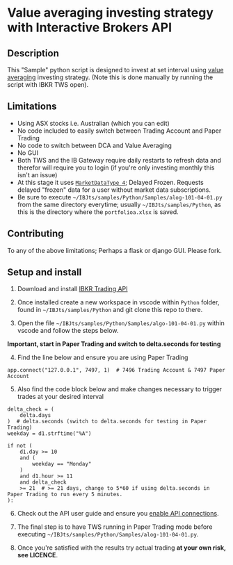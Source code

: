 # Value averaging investing strategy with Interactive Brokers API

## Description

This "Sample" python script is designed to invest at set interval using [value averaging](https://www.investopedia.com/terms/v/value_averaging.asp) investing strategy. (Note this is done manually by running the script with IBKR TWS open).

## Limitations

- Using ASX stocks i.e. Australian (which you can edit)
- No code included to easily switch between Trading Account and Paper Trading
- No code to switch between DCA and Value Averaging
- No GUI
- Both TWS and the IB Gateway require daily restarts to refresh data and therefor will require you to login (if you're only investing monthly this isn't an issue)
- At this stage it uses [```MarketDataType 4```](https://interactivebrokers.github.io/tws-api/market_data_type.html); Delayed Frozen. Requests delayed "frozen" data for a user without market data subscriptions.
- Be sure to execute ```~/IBJts/samples/Python/Samples/alog-101-04-01.py``` from the same directory everytime; usually ```~/IBJts/samples/Python```, as this is the directory where the ```portfolioa.xlsx``` is saved.

## Contributing

To any of the above limitations; Perhaps a flask or django GUI. Please fork.

## Setup and install

1. Download and install [IBKR Trading API](http://interactivebrokers.github.io/)

2. Once installed create a new workspace in vscode within ```Python``` folder, found in ```~/IBJts/samples/Python``` and git clone this repo to there.

3. Open the file ```~/IBJts/samples/Python/Samples/algo-101-04-01.py``` within vscode and follow the steps below.

**Important, start in Paper Trading and switch to delta.seconds for testing**

4. Find the line below and ensure you are using Paper Trading

```app.connect("127.0.0.1", 7497, 1)  # 7496 Trading Account & 7497 Paper Account``` 

5. Also find the code block below and make changes necessary to trigger trades at your desired interval

```
delta_check = (
    delta.days
)  # delta.seconds (switch to delta.seconds for testing in Paper Trading)
weekday = d1.strftime("%A")

if not (
    d1.day >= 10
    and (
        weekday == "Monday"
    )
    and d1.hour >= 11
    and delta_check
    >= 21  # >= 21 days, change to 5*60 if using delta.seconds in Paper Trading to run every 5 minutes.
):
```

6. Check out the API user guide and ensure you [enable API connections](https://interactivebrokers.github.io/tws-api/initial_setup.html).

7. The final step is to have TWS running in Paper Trading mode before executing ```~/IBJts/samples/Python/Samples/alog-101-04-01.py```.

8. Once you're satisfied with the results try actual trading **at your own risk, see LICENCE**.





